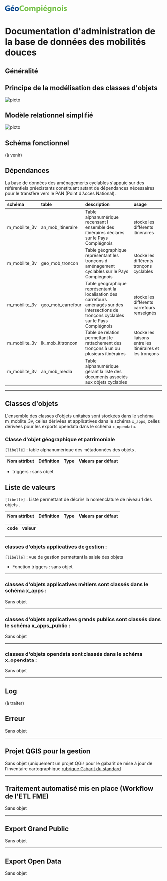 ![picto](https://github.com/sigagglocompiegne/orga_gest_igeo/blob/master/doc/img/geocompiegnois_2020_reduit_v2.png)

# Documentation d'administration de la base de données des mobilités douces #

## Généralité
 

## Principe de la modélisation des classes d'objets

![picto](.png)

## Modèle relationnel simplifié

![picto](.png)

## Schéma fonctionnel

(à venir)


## Dépendances

La base de données des aménagements cyclables s'appuie sur des référentiels préexistants constituant autant de dépendances nécessaires pour le transfère vers le PAN (Point d'Accès National).

|schéma | table | description | usage |
|:---|:---|:---|:---|   
|m_mobilite_3v| an_mob_itineraire| Table alphanumérique recensant l ensemble des itinéraires déclarés sur le Pays Compiégnois| stocke les différents itinéraires| |
|m_mobilite_3v| geo_mob_troncon| Table géographique représentant les tronçons d aménagement cyclables sur le Pays Compiégnois| stocke les différents tronçons cyclables| |
|m_mobilite_3v| geo_mob_carrefour| Table géographique représentant la localisation des carrefours aménagés sur des intersections de tronçons cyclables sur le Pays Compiégnois| stocke les différents carrefours renseignés| |
|m_mobilite_3v| lk_mob_ititroncon| Table de relation permettant le rattachement des tronçons à un ou plusieurs itinéraires| stocke les liaisons entre les itinéraires et les tronçons| |
|m_mobilite_3v| an_mob_media| Table alphanumérique gérant la liste des documents associés aux objets cyclables| |

---

## Classes d'objets

L'ensemble des classes d'objets unitaires sont stockées dans le schéma m_moblite_3v, celles dérivées et applicatives dans le schéma `x_apps`, celles dérivées pour les exports opendata dans le schéma `x_opendata`.

### Classe d'objet géographique et patrimoniale

`[libellé]` : table alphanumérique des métadonnées des objets .

|Nom attribut | Définition | Type  | Valeurs par défaut |
|:---|:---|:---|:---|  


* triggers : sans objet





## Liste de valeurs

`[libellé]` : Liste permettant de décrire la nomenclature de niveau 1 des objets .

|Nom attribut | Définition | Type  | Valeurs par défaut |
|:---|:---|:---|:---|    


|code | valeur |
|:---|:---| 



---


### classes d'objets applicatives de gestion :

`[libellé]` : vue de gestion permettant la saisie des objets 

* Fonction triggers : sans objet


---

### classes d'objets applicatives métiers sont classés dans le schéma x_apps :
 
Sans objet

---


### classes d'objets applicatives grands publics sont classés dans le schéma x_apps_public :

Sans objet

---

### classes d'objets opendata sont classés dans le schéma x_opendata :

Sans objet

---

## Log

(à traiter)

## Erreur

Sans objet

---

## Projet QGIS pour la gestion

Sans objet (uniquement un projet QGis pour le gabarit de mise à jour de l'inventaire cartographique [rubrique Gabarit du standard](https://github.com/sigagglocompiegne/espace_vert/blob/master/gabarit/livrables.md)

---

## Traitement automatisé mis en place (Workflow de l'ETL FME)

Sans objet

---

## Export Grand Public

Sans objet

---

## Export Open Data

Sans objet






